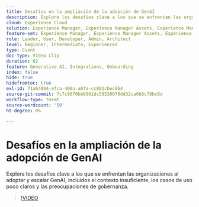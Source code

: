 ```yaml
---
title: Desafíos en la ampliación de la adopción de GenAI
description: Explore los desafíos clave a los que se enfrentan las organizaciones al adoptar y escalar GenAI, incluidos el contexto insuficiente, los casos de uso poco claros y las preocupaciones de gobernanza.
cloud: Experience Cloud
solution: Experience Manager, Experience Manager Assets, Experience Manager Forms, Experience Manager Sites
feature-set: Experience Manager, Experience Manager Assets, Experience Manager Forms, Experience Manager Sites
role: Leader, User, Developer, Admin, Architect
level: Beginner, Intermediate, Experienced
type: Event
doc-type: Video Clip
duration: 62
feature: Generative AI, Integrations, Onboarding
index: false
hide: true
hidefromtoc: true
exl-id: 71a64094-efca-400a-a6fa-cc801cbec664
source-git-commit: 7c7c9070bb6061dc59530070dd32ca6b8c78bc8d
workflow-type: tm+mt
source-wordcount: '50'
ht-degree: 0%

---
```


# Desafíos en la ampliación de la adopción de GenAI

Explore los desafíos clave a los que se enfrentan las organizaciones al adoptar y escalar GenAI, incluidos el contexto insuficiente, los casos de uso poco claros y las preocupaciones de gobernanza.

>[!VIDEO](https://video.tv.adobe.com/v/3459230/?learn=on&enablevpops)
